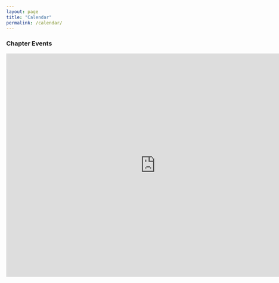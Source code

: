 ```yaml
---
layout: page
title: "Calendar"
permalink: /calendar/
---
```


<div id="upcoming"></div>
<div class="span9">
	<h3>Chapter Events</h3>
		<iframe src="https://calendar.google.com/calendar/embed?height=600&wkst=1&ctz=America%2FChicago&showPrint=0&src=YmF0b25yb3VnZWRzYUBnbWFpbC5jb20&src=ZW4udXNhI2hvbGlkYXlAZ3JvdXAudi5jYWxlbmRhci5nb29nbGUuY29t&color=%23039BE5&color=%230B8043" style="border-width:0" width="800" height="600" frameborder="0" scrolling="no"></iframe>
</div>
